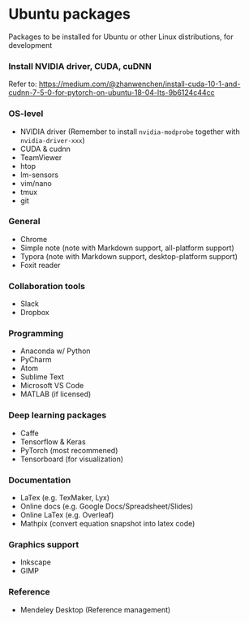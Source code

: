 # Ubuntu packages
Packages to be installed for Ubuntu or other Linux distributions, for development

### Install NVIDIA driver, CUDA, cuDNN
Refer to: https://medium.com/@zhanwenchen/install-cuda-10-1-and-cudnn-7-5-0-for-pytorch-on-ubuntu-18-04-lts-9b6124c44cc

### OS-level
* NVIDIA driver (Remember to install `nvidia-modprobe` together with `nvidia-driver-xxx`)
* CUDA & cudnn
* TeamViewer
* htop
* lm-sensors
* vim/nano
* tmux
* git

### General
* Chrome
* Simple note (note with Markdown support, all-platform support)
* Typora (note with Markdown support, desktop-platform support)
* Foxit reader

### Collaboration tools
* Slack
* Dropbox

### Programming
* Anaconda w/ Python
* PyCharm
* Atom
* Sublime Text
* Microsoft VS Code
* MATLAB (if licensed)

### Deep learning packages
* Caffe
* Tensorflow & Keras
* PyTorch (most recommened)
* Tensorboard (for visualization)

### Documentation
* LaTex (e.g. TexMaker, Lyx)
* Online docs (e.g. Google Docs/Spreadsheet/Slides)
* Online LaTex (e.g. Overleaf)
* Mathpix (convert equation snapshot into latex code)

### Graphics support
* Inkscape
* GIMP

### Reference
* Mendeley Desktop (Reference management)
